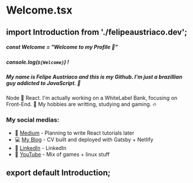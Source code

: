 # Welcome.tsx
## import Introduction from './felipeaustriaco.dev';  


##### const Welcome = "Welcome to my Profile 💨"  
##### console.log(`${Welcome}`) !  
##### My name is Felipe Austríaco and this is my Github. I'm just a brazillian guy addicted to JavaScript. 🚀  

Node 💜 React.
I'm actually working on a WhiteLabel Bank, focusing on Front-End.  🏦
My hobbies are writting, studying and gaming. 🔥  

### My social medias:  
* 📰 [Medium] - Planning to write React tutorials later
* 💻 [My Blog] - CV built and deployed with Gatsby + Netlify
* 👔 [LinkedIn] - LinkedIn
* 🎥 [YouTube] - Mix of games + linux stuff  

## export default Introduction;







[Medium]: <https://medium.com/@w1redl4in>
[LinkedIn]: <https://www.linkedin.com/in/felipe-austriaco-dev/>
[My Blog]: <https://www.felipeaustriaco.dev/>
[YouTube]: <https://www.youtube.com/channel/UC6Z6YQtuLUEZqPqTJ4Jfywg>






